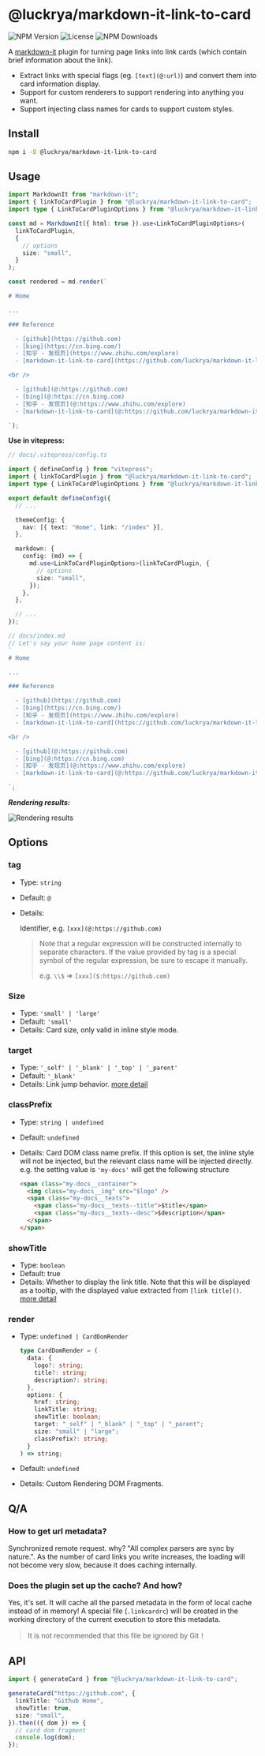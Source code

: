 # @luckrya/markdown-it-link-to-card

<p align="left">
<img src="https://img.shields.io/npm/v/@luckrya/markdown-it-link-to-card" alt="NPM Version" />
<img src="https://img.shields.io/npm/l/@luckrya/markdown-it-link-to-card" alt="License">
<img src="https://img.shields.io/npm/dm/@luckrya/markdown-it-link-to-card.svg" alt="NPM Downloads" />
<p/>

A [markdown-it](https://github.com/markdown-it/markdown-it) plugin for turning page links into link cards (which contain brief information about the link).

- Extract links with special flags (eg. `[text](@:url)`) and convert them into card information display.
- Support for custom renderers to support rendering into anything you want.
- Support injecting class names for cards to support custom styles.

## Install

```sh
npm i -D @luckrya/markdown-it-link-to-card
```

## Usage

```ts
import MarkdownIt from "markdown-it";
import { linkToCardPlugin } from "@luckrya/markdown-it-link-to-card";
import type { LinkToCardPluginOptions } from "@luckrya/markdown-it-link-to-card";

const md = MarkdownIt({ html: true }).use<LinkToCardPluginOptions>(
  linkToCardPlugin,
  {
    // options
    size: "small",
  }
);

const rendered = md.render(`

# Home

...

### Reference

  - [github](https://github.com)
  - [bing](https://cn.bing.com/)
  - [知乎 - 发现页](https://www.zhihu.com/explore)
  - [markdown-it-link-to-card](https://github.com/luckrya/markdown-it-link-to-card)

<br />

  - [github](@:https://github.com)
  - [bing](@:https://cn.bing.com)
  - [知乎 - 发现页](@:https://www.zhihu.com/explore)
  - [markdown-it-link-to-card](@:https://github.com/luckrya/markdown-it-link-to-card)

`);
```

**Use in vitepress:**

```ts
// docs/.vitepress/config.ts

import { defineConfig } from "vitepress";
import { linkToCardPlugin } from "@luckrya/markdown-it-link-to-card";
import type { LinkToCardPluginOptions } from "@luckrya/markdown-it-link-to-card";

export default defineConfig({
  // ...

  themeConfig: {
    nav: [{ text: "Home", link: "/index" }],
  },

  markdown: {
    config: (md) => {
      md.use<LinkToCardPluginOptions>(linkToCardPlugin, {
        // options
        size: "small",
      });
    },
  },

  // ...
});

// docs/index.md
// Let's say your home page content is:
`
# Home

...

### Reference

  - [github](https://github.com)
  - [bing](https://cn.bing.com/)
  - [知乎 - 发现页](https://www.zhihu.com/explore)
  - [markdown-it-link-to-card](https://github.com/luckrya/markdown-it-link-to-card)

<br />

  - [github](@:https://github.com)
  - [bing](@:https://cn.bing.com)
  - [知乎 - 发现页](@:https://www.zhihu.com/explore)
  - [markdown-it-link-to-card](@:https://github.com/luckrya/markdown-it-link-to-card)

`;
```

**_Rendering results:_**

![Rendering results](https://cdn.nlark.com/yuque/0/2022/png/414384/1667208979236-2f4a8098-eaf7-4c21-886d-90e76e040fb5.png)

## Options

### tag

- Type: `string`
- Default: `@`
- Details:

  Identifier, e.g. `[xxx](@:https://github.com)`

  > Note that a regular expression will be constructed internally to separate characters. If the value provided by tag is a special symbol of the regular expression, be sure to escape it manually.
  >
  > e.g. `\\$` => `[xxx]($:https://github.com)`

### Size

- Type: `'small' | 'large'`
- Default: `'small'`
- Details: Card size, only valid in inline style mode.

### target

- Type: `'_self' | '_blank' | '_top' | '_parent'`
- Default: `'_blank'`
- Details: Link jump behavior. [more detail](https://developer.mozilla.org/en-US/docs/Web/HTML/Element/a#attr-target)

### classPrefix

- Type: `string | undefined`
- Default: `undefined`
- Details: Card DOM class name prefix. If this option is set, the inline style will not be injected, but the relevant class name will be injected directly. e.g. the setting value is `'my-docs'` will get the following structure

  ```html
  <span class="my-docs__container">
    <img class="my-docs__img" src="$logo" />
    <span class="my-docs__texts">
      <span class="my-docs__texts--title">$title</span>
      <span class="my-docs__texts--desc">$description</span>
    </span>
  </span>
  ```

### showTitle

- Type: `boolean`
- Default: true
- Details: Whether to display the link title. Note that this will be displayed as a tooltip, with the displayed value extracted from `[link title]()`. [more detail](https://developer.mozilla.org/en-US/docs/Web/HTML/Global_attributes/title)

### render

- Type: `undefined | CardDomRender`

  ```ts
  type CardDomRender = (
    data: {
      logo?: string;
      title?: string;
      description?: string;
    },
    options: {
      href: string;
      linkTitle: string;
      showTitle: boolean;
      target: "_self" | "_blank" | "_top" | "_parent";
      size: "small" | "large";
      classPrefix?: string;
    }
  ) => string;
  ```

- Default: `undefined`
- Details: Custom Rendering DOM Fragments.

## Q/A

### How to get url metadata?

Synchronized remote request. why? "All complex parsers are sync by nature.".
As the number of card links you write increases, the loading will not become very slow, because it does caching internally.

### Does the plugin set up the cache? And how?

Yes, it's set. It will cache all the parsed metadata in the form of local cache instead of in memory!
A special file (`.linkcardrc`) will be created in the working directory of the current execution to store this metadata.

> It is not recommended that this file be ignored by Git！

## API

```ts
import { generateCard } from "@luckrya/markdown-it-link-to-card";

generateCard("https://github.com", {
  linkTitle: "Github Home",
  showTitle: true,
  size: "small",
}).then(({ dom }) => {
  // card dom fragment
  console.log(dom);
});
```
